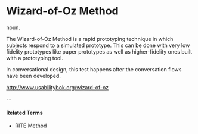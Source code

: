 # Wizard-of-Oz Method 
noun.

The Wizard-of-Oz Method is a rapid prototyping technique in which subjects respond to a simulated prototype. This can be done with very low fidelity prototypes like paper prototypes as well as higher-fidelity ones built with a prototyping tool.

In conversational design, this test happens after the conversation flows have been developed.   

http://www.usabilitybok.org/wizard-of-oz

--
#### Related Terms
* RITE Method